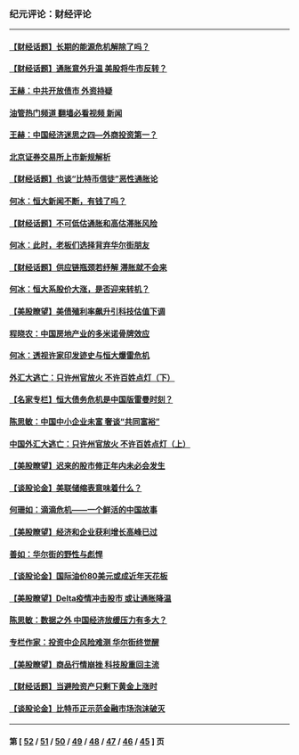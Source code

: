 ### 纪元评论：财经评论
---
#### [【财经话题】长期的能源危机解除了吗？](../../pages/nsc1026/n13378041.md?11200330) 
#### [【财经话题】通胀意外升温 美股将牛市反转？](../../pages/nsc1026/n13370659.md?11200330) 
#### [王赫：中共开放债市 外资持疑](../../pages/nsc1026/n13366203.md?11200330) 
#### [油管热门频道 翻墙必看视频 新闻](ok?11200330)
#### [王赫：中国经济迷思之四—外商投资第一？](../../pages/nsc1026/n13354150.md?11200330) 
#### [北京证券交易所上市新规解析](../../pages/nsc1026/n13348292.md?11200330) 
#### [【财经话题】也谈“比特币信徒”恶性通胀论](../../pages/nsc1026/n13331972.md?11200330) 
#### [何冰：恒大新闻不断，有钱了吗？](../../pages/nsc1026/n13325002.md?11200330) 
#### [【财经话题】不可低估通胀和高估滞胀风险](../../pages/nsc1026/n13300505.md?11200330) 
#### [何冰：此时，老板们选择背弃华尔街朋友](../../pages/nsc1026/n13295291.md?11200330) 
#### [【财经话题】供应链瓶颈若纾解 滞胀就不会来](../../pages/nsc1026/n13286759.md?11200330) 
#### [何冰：恒大系股价大涨，是否迎来转机？](../../pages/nsc1026/n13276822.md?11200330) 
#### [【美股瞭望】美债殖利率飙升引科技估值下调](../../pages/nsc1026/n13267775.md?11200330) 
#### [程晓农：中国房地产业的多米诺骨牌效应](../../pages/nsc1026/n13259673.md?11200330) 
#### [何冰：透视许家印发迹史与恒大爆雷危机](../../pages/nsc1026/n13253937.md?11200330) 
#### [外汇大逃亡：只许州官放火 不许百姓点灯（下）](../../pages/nsc1026/n13245748.md?11200330) 
#### [【名家专栏】恒大债务危机是中国版雷曼时刻？](../../pages/nsc1026/n13242613.md?11200330) 
#### [陈思敏：中国中小企业未富 奢谈“共同富裕”](../../pages/nsc1026/n13241213.md?11200330) 
#### [中国外汇大逃亡：只许州官放火 不许百姓点灯（上）](../../pages/nsc1026/n13228773.md?11200330) 
#### [【美股瞭望】迟来的股市修正年内未必会发生](../../pages/nsc1026/n13223100.md?11200330) 
#### [【谈股论金】美联储缩表意味着什么？](../../pages/nsc1026/n13174610.md?11200330) 
#### [何珊如：滴滴危机——一个鲜活的中国故事](../../pages/nsc1026/n13151962.md?11200330) 
#### [【美股瞭望】经济和企业获利增长高峰已过](../../pages/nsc1026/n13134466.md?11200330) 
#### [善如：华尔街的野性与彪悍](../../pages/nsc1026/n13112664.md?11200330) 
#### [【谈股论金】国际油价80美元或成近年天花板](../../pages/nsc1026/n13108524.md?11200330) 
#### [【美股瞭望】Delta疫情冲击股市 或让通胀降温](../../pages/nsc1026/n13100297.md?11200330) 
#### [陈思敏：数据之外 中国经济放缓压力有多大？](../../pages/nsc1026/n13085576.md?11200330) 
#### [专栏作家：投资中企风险难测 华尔街终觉醒](../../pages/nsc1026/n13079366.md?11200330) 
#### [【美股瞭望】商品行情崩挫 科技股重回主流](../../pages/nsc1026/n13029798.md?11200330) 
#### [【财经话题】当避险资产只剩下黄金上涨时](../../pages/nsc1026/n12975626.md?11200330) 
#### [【谈股论金】比特币正示范金融市场泡沫破灭](../../pages/nsc1026/n12961769.md?11200330) 

---
#### 第 [ [52](./52.md?11200330) / [51](./51.md?11200330) / [50](./50.md?11200330) / [49](./49.md?11200330) / [48](./48.md?11200330) / [47](./47.md?11200330) / [46](./46.md?11200330) / [45](./45.md?11200330) ] 页
